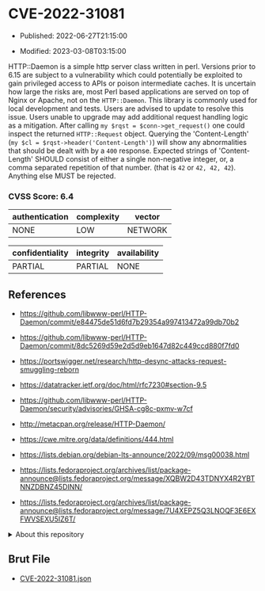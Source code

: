 # CVE-2022-31081

- Published: 2022-06-27T21:15:00

- Modified: 2023-03-08T03:15:00

HTTP::Daemon is a simple http server class written in perl. Versions prior to 6.15 are subject to a vulnerability which could potentially be exploited to gain privileged access to APIs or poison intermediate caches. It is uncertain how large the risks are, most Perl based applications are served on top of Nginx or Apache, not on the `HTTP::Daemon`. This library is commonly used for local development and tests. Users are advised to update to resolve this issue. Users unable to upgrade may add additional request handling logic as a mitigation. After calling `my $rqst = $conn->get_request()` one could inspect the returned `HTTP::Request` object. Querying the 'Content-Length' (`my $cl = $rqst->header('Content-Length')`) will show any abnormalities that should be dealt with by a `400` response. Expected strings of 'Content-Length' SHOULD consist of either a single non-negative integer, or, a comma separated repetition of that number. (that is `42` or `42, 42, 42`). Anything else MUST be rejected.

### CVSS Score: **6.4**

| authentication | complexity | vector |
| --- | --- | --- |
| NONE | LOW | NETWORK |

| confidentiality | integrity | availability |
| --- | --- | --- |
| PARTIAL | PARTIAL | NONE |

## References

* https://github.com/libwww-perl/HTTP-Daemon/commit/e84475de51d6fd7b29354a997413472a99db70b2

* https://github.com/libwww-perl/HTTP-Daemon/commit/8dc5269d59e2d5d9eb1647d82c449ccd880f7fd0

* https://portswigger.net/research/http-desync-attacks-request-smuggling-reborn

* https://datatracker.ietf.org/doc/html/rfc7230#section-9.5

* https://github.com/libwww-perl/HTTP-Daemon/security/advisories/GHSA-cg8c-pxmv-w7cf

* http://metacpan.org/release/HTTP-Daemon/

* https://cwe.mitre.org/data/definitions/444.html

* https://lists.debian.org/debian-lts-announce/2022/09/msg00038.html

* https://lists.fedoraproject.org/archives/list/package-announce@lists.fedoraproject.org/message/XQBW2D43TDNYX4R2YBTNNZDBNZ45DINN/

* https://lists.fedoraproject.org/archives/list/package-announce@lists.fedoraproject.org/message/7U4XEPZ5Q3LNOQF3E6EXFWVSEXU5IZ6T/

<details>
<summary>About this repository</summary> 

  This repository is part of the project [Live Hack CVE](https://github.com/Live-Hack-CVE). Main website can be found [www.live-hack.org](https://www.live-hack.org) 
  
  Made by [Sn0wAlice](https://github.com/Sn0wAlice) for the people that care about security and need to have a feed of the latest CVEs. Hope you enjoy it, don't forget to star the repo and follow me on [Twitter](https://twitter.com/Sn0wAlice) and [Github](https://github.com/Sn0wAlice). And that is my [personnal website](https://www.alice-snow.me/)

  - [Home Page](https://github.com/Live-Hack-CVE)
  - [Framework](https://github.com/Live-Hack-CVE/cve-framework)
  - [CVE database](https://github.com/Live-Hack-CVE/full_database)
  - [Changelog](https://github.com/Live-Hack-CVE/Changelog)
</details>

## Brut File

* [CVE-2022-31081.json](https://raw.githubusercontent.com/Live-Hack-CVE/full_database/main/cves/2022/CVE-2022-31081.json)

